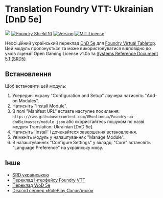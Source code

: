 # Translation Foundry VTT: Ukrainian [DnD 5e]
![](https://github.com/foundryvtt/dnd5e/blob/v10-dev/media/repo-dnd5e.jpg?raw=true)
[![Foundry Shield 10]][Foundry URL]
[![Version]][Version URL]
[![MIT License]][MIT URL]

Неофіційний український переклад [DnD 5e](https://github.com/foundryvtt/dnd5e) для [Foundry Virtual Tabletop](http://foundryvtt.com). Цей модуль пропонується та може використовуватися відповідно до умов ліцензії Open Gaming License v1.0a та [Systems Reference Document 5.1 (SRD5)](http://media.wizards.com/2016/downloads/DND/SRD-OGL_V5.1.pdf).

## Встановлення
Щоб встановити цей модуль:
1.  Усередині екрану "Configuration and Setup" лаучера натисніть "Add-on Modules".
2.  Натисніть "Install Module".
3.  В полі "Manifest URL" вставте наступне посилання: `https://raw.githubusercontent.com/GMonlineua/Foundry-ua-dnd5e/master/module.json` або скористайтесь пошуком по назві модуля Translation: Ukrainian [DnD 5e].
4.  Натисніть 'Install' і дочекайтеся завершення встановлення.
5.  Увімкніть модуль у налаштуваннях "Manage Module".
6. В налаштуваннях "Configure Settings" у вкладці "Core" встановіть "Language Preference" на українську мову.

## Інше
 - [SRD українською](https://5esrd.kyiv.ua/)
 - [Переклад Інтерфейсу Foundry VTT](https://github.com/roleplaysolovinoiu/Foundryvtt-ua)
 - [Переклад WoD 5e](https://github.com/InqShanila/vtm5e-ukrainian)
 - [Discord сервер «RolePlay Солов'їною»](https://discord.gg/pMTtejFJJv)

[Foundry Shield 10]: https://img.shields.io/badge/Foundry-10-informational?style=flat-square
[Foundry URL]: https://foundryvtt.com

[Version]: https://img.shields.io/badge/Version-1.0-orange?style=flat-square
[Version URL]: https://github.com/GMonlineua/Foundry-ua-dnd5e

[MIT License]: https://img.shields.io/badge/License-OGL-green?style=flat-square
[MIT URL]: https://github.com/GMonlineua/Foundry-ua-dnd5e/blob/master/LICENSE.md
